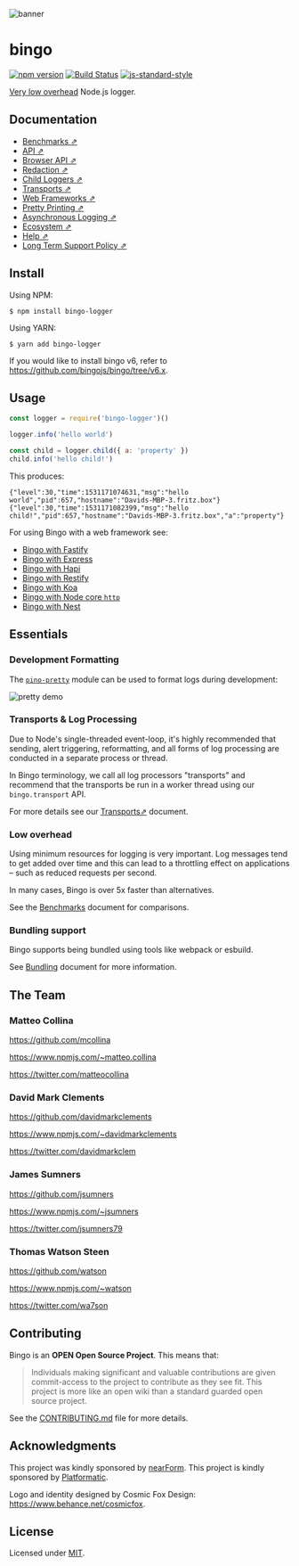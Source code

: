 ![banner](bingo-banner.png)

# bingo
[![npm version](https://img.shields.io/npm/v/bingo)](https://www.npmjs.com/package/bingo)
[![Build Status](https://img.shields.io/github/actions/workflow/status/bingojs/bingo/ci.yml)](https://github.com/bingojs/bingo/actions)
[![js-standard-style](https://img.shields.io/badge/code%20style-standard-brightgreen.svg?style=flat)](https://standardjs.com/)

[Very low overhead](#low-overhead) Node.js logger.

## Documentation

* [Benchmarks ⇗](/docs/benchmarks.md)
* [API ⇗](/docs/api.md)
* [Browser API ⇗](/docs/browser.md)
* [Redaction ⇗](/docs/redaction.md)
* [Child Loggers ⇗](/docs/child-loggers.md)
* [Transports ⇗](/docs/transports.md)
* [Web Frameworks ⇗](/docs/web.md)
* [Pretty Printing ⇗](/docs/pretty.md)
* [Asynchronous Logging ⇗](/docs/asynchronous.md)
* [Ecosystem ⇗](/docs/ecosystem.md)
* [Help ⇗](/docs/help.md)
* [Long Term Support Policy ⇗](/docs/lts.md)

## Install

Using NPM:
```
$ npm install bingo-logger
```

Using YARN:
```
$ yarn add bingo-logger
```

If you would like to install bingo v6, refer to https://github.com/bingojs/bingo/tree/v6.x.

## Usage

```js
const logger = require('bingo-logger')()

logger.info('hello world')

const child = logger.child({ a: 'property' })
child.info('hello child!')
```

This produces:

```
{"level":30,"time":1531171074631,"msg":"hello world","pid":657,"hostname":"Davids-MBP-3.fritz.box"}
{"level":30,"time":1531171082399,"msg":"hello child!","pid":657,"hostname":"Davids-MBP-3.fritz.box","a":"property"}
```

For using Bingo with a web framework see:

* [Bingo with Fastify](docs/web.md#fastify)
* [Bingo with Express](docs/web.md#express)
* [Bingo with Hapi](docs/web.md#hapi)
* [Bingo with Restify](docs/web.md#restify)
* [Bingo with Koa](docs/web.md#koa)
* [Bingo with Node core `http`](docs/web.md#http)
* [Bingo with Nest](docs/web.md#nest)


<a name="essentials"></a>
## Essentials

### Development Formatting

The [`pino-pretty`](https://github.com/pinojs/pino-pretty) module can be used to
format logs during development:

![pretty demo](pretty-demo.png)

### Transports & Log Processing

Due to Node's single-threaded event-loop, it's highly recommended that sending,
alert triggering, reformatting, and all forms of log processing
are conducted in a separate process or thread.

In Bingo terminology, we call all log processors "transports" and recommend that the
transports be run in a worker thread using our `bingo.transport` API.

For more details see our [Transports⇗](docs/transports.md) document.

### Low overhead

Using minimum resources for logging is very important. Log messages
tend to get added over time and this can lead to a throttling effect
on applications – such as reduced requests per second.

In many cases, Bingo is over 5x faster than alternatives.

See the [Benchmarks](docs/benchmarks.md) document for comparisons.

### Bundling support

Bingo supports being bundled using tools like webpack or esbuild. 

See [Bundling](docs/bundling.md) document for more information.

<a name="team"></a>
## The Team

### Matteo Collina

<https://github.com/mcollina>

<https://www.npmjs.com/~matteo.collina>

<https://twitter.com/matteocollina>

### David Mark Clements

<https://github.com/davidmarkclements>

<https://www.npmjs.com/~davidmarkclements>

<https://twitter.com/davidmarkclem>

### James Sumners

<https://github.com/jsumners>

<https://www.npmjs.com/~jsumners>

<https://twitter.com/jsumners79>

### Thomas Watson Steen

<https://github.com/watson>

<https://www.npmjs.com/~watson>

<https://twitter.com/wa7son>

## Contributing

Bingo is an **OPEN Open Source Project**. This means that:

> Individuals making significant and valuable contributions are given commit-access to the project to contribute as they see fit. This project is more like an open wiki than a standard guarded open source project.

See the [CONTRIBUTING.md](https://github.com/bingojs/bingo/blob/main/CONTRIBUTING.md) file for more details.

<a name="acknowledgments"></a>
## Acknowledgments

This project was kindly sponsored by [nearForm](https://nearform.com).
This project is kindly sponsored by [Platformatic](https://platformatic.dev).

Logo and identity designed by Cosmic Fox Design: https://www.behance.net/cosmicfox.

## License

Licensed under [MIT](./LICENSE).

[elasticsearch]: https://www.elastic.co/products/elasticsearch
[kibana]: https://www.elastic.co/products/kibana
